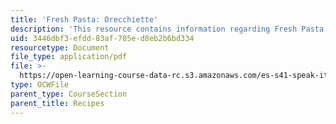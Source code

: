 ```yaml
---
title: 'Fresh Pasta: Orecchiette'
description: 'This resource contains information regarding Fresh Pasta: Orecchiette.'
uid: 3446dbf3-efdd-83af-705e-d8eb2b6bd334
resourcetype: Document
file_type: application/pdf
file: >-
  https://open-learning-course-data-rc.s3.amazonaws.com/es-s41-speak-italian-with-your-mouth-full-spring-2012/3446dbf3efdd83af705ed8eb2b6bd334_MITES_S41S12_recipe_13b.pdf
type: OCWFile
parent_type: CourseSection
parent_title: Recipes
---
```

